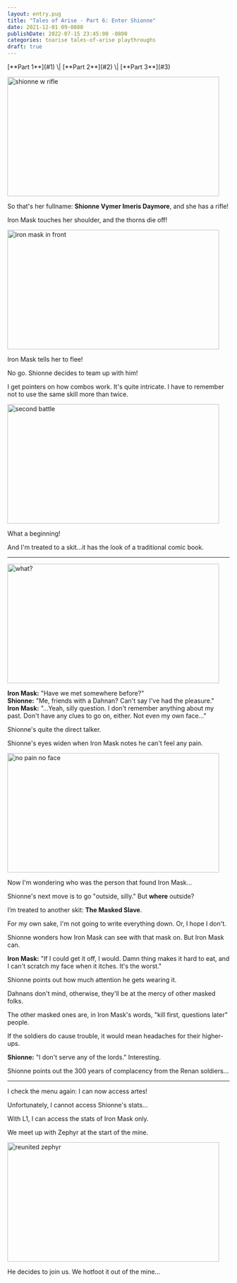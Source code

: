 ```yaml
---
layout: entry.pug
title: "Tales of Arise - Part 6: Enter Shionne"
date: 2021-12-01 09-0800
publishDate: 2022-07-15 23:45:00 -0800
categories: toarise tales-of-arise playthroughs
draft: true
---
```


<p class="entry-partination" markdown="1">[**Part 1**](#1) \| [**Part 2**](#2) \| [**Part 3**](#3)</p>

<a name="1"></a>

<img src="https://i.imgur.com/yQPExyo.png" alt="shionne w rifle" id="hd-liveblog" width="480" height="270" />

So that's her fullname: <strong>Shionne Vymer Imeris Daymore</strong>, and she has a rifle!

Iron Mask touches her shoulder, and the thorns die off!

<img src="https://i.imgur.com/O3YKkH5.png" alt="iron mask in front" id="hd-liveblog" width="480" height="270" />

Iron Mask tells her to flee!

No go. Shionne decides to team up with him!

I get pointers on how combos work. It's quite intricate. I have to remember not to use the same skill more than twice.

<img src="https://i.imgur.com/EwjYKij.png" alt="second battle" id="hd-liveblog" width="480" height="270" />

What a beginning!

And I'm treated to a skit...it has the look of a traditional comic book.

<a name="2"></a>

---

<img src="https://i.imgur.com/m9tirjv.png" alt="what?" id="hd-liveblog" width="480" height="270" />

<strong>Iron Mask:</strong> "Have we met somewhere before?"<br/>
<strong>Shionne:</strong> "Me, friends with a Dahnan? Can't say I've had the pleasure."<br/>
<strong>Iron Mask:</strong> "...Yeah, silly question. I don't remember anything about my past. Don't have any clues to go on, either. Not even my own face..."

Shionne's quite the direct talker.

Shionne's eyes widen when Iron Mask notes he can't feel any pain.

<img src="https://i.imgur.com/Fkurl4N.png" alt="no pain no face" id="hd-liveblog" width="480" height="270" />

Now I'm wondering who was the person that found Iron Mask...

Shionne's next move is to go "outside, silly." But <strong>where</strong> outside?

I’m treated to another skit: <strong>The Masked Slave</strong>.

For my own sake, I'm not going to write everything down. Or, I hope I don't.

Shionne wonders how Iron Mask can see with that mask on. But Iron Mask can.

<strong>Iron Mask:</strong> "If I could get it off, I would. Damn thing makes it hard to eat, and I can't scratch my face when it itches. It's the worst."

Shionne points out how much attention he gets wearing it.

Dahnans don't mind, otherwise, they'll be at the mercy of other masked folks.

The other masked ones are, in Iron Mask's words, "kill first, questions later" people.

If the soldiers do cause trouble, it would mean headaches for their higher-ups.

<strong>Shionne:</strong> "I don't serve any of the lords." Interesting.

Shionne points out the 300 years of complacency from the Renan soldiers...

<a name="3"></a>

---

I check the menu again: I can now access artes!

Unfortunately, I cannot access Shionne's stats...

With L1, I can access the stats of Iron Mask only.

We meet up with Zephyr at the start of the mine.

<img src="https://i.imgur.com/N3BiQhP.png" alt="reunited zephyr" id="hd-liveblog" width="480" height="270" />

He decides to join us. We hotfoot it out of the mine...